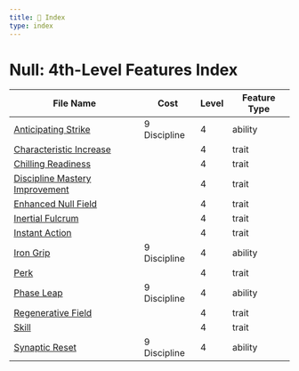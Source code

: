 ```yaml
---
title: 📑 Index
type: index
---
```


# Null: 4th-Level Features Index

| File Name                                                               | Cost         | Level | Feature Type |
| ----------------------------------------------------------------------- | ------------ | ----- | ------------ |
| [Anticipating Strike](../Anticipating%20Strike)                         | 9 Discipline | 4     | ability      |
| [Characteristic Increase](../Characteristic%20Increase)                 |              | 4     | trait        |
| [Chilling Readiness](../Chilling%20Readiness)                           |              | 4     | trait        |
| [Discipline Mastery Improvement](../Discipline%20Mastery%20Improvement) |              | 4     | trait        |
| [Enhanced Null Field](../Enhanced%20Null%20Field)                       |              | 4     | trait        |
| [Inertial Fulcrum](../Inertial%20Fulcrum)                               |              | 4     | trait        |
| [Instant Action](../Instant%20Action)                                   |              | 4     | trait        |
| [Iron Grip](../Iron%20Grip)                                             | 9 Discipline | 4     | ability      |
| [Perk](../Perk)                                                         |              | 4     | trait        |
| [Phase Leap](../Phase%20Leap)                                           | 9 Discipline | 4     | ability      |
| [Regenerative Field](../Regenerative%20Field)                           |              | 4     | trait        |
| [Skill](../Skill)                                                       |              | 4     | trait        |
| [Synaptic Reset](../Synaptic%20Reset)                                   | 9 Discipline | 4     | ability      |
